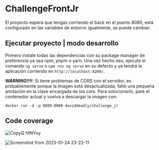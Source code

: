 # ChallengeFrontJr

El proyecto espera que tengas corriendo el back en el puerto 8080, está configurado en las variables de entorno igualmente, se puede cambiar.

## Ejecutar proyecto | modo desarrollo

Primero instale todas las dependencias con su package manager de preferencia ya sea npm, pnpm o yarn. Una vez hecho eso, ejecute el comando `ng serve` o `npm run ng serve` en su defecto y ya tendrá la aplicación corriendo en `http://localhost:4200/`.

**_WARNING!!!!_**: Si tiene problemas de CORS con el servidor, es probablemente porque la imagen está desactualizada, faltó una pequeña anotación en la clase encargada de los cors. Para solucionarlo, pare el contenedor actual y vuelva a descargar la imagen con:

```docker run -d -p 8080:8080 daviddeadly/challenge_jr```

## Code coverage
![CopyQ hfNYuy](https://user-images.githubusercontent.com/88601542/214480588-47e32246-4863-4f5b-bb33-a885a1a9fa24.png)

![Screenshot from 2023-01-24 23-22-11](https://user-images.githubusercontent.com/88601542/214479518-a2165139-8f0e-4a5e-a8ef-ac625c618619.png)
